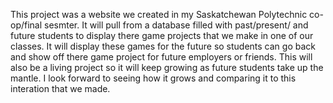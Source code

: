 This project was a website we created in my Saskatchewan Polytechnic co-op/final sesmter. It will pull from a database filled with past/present/ and future students to display there game projects that we make in one of our classes. It will display these games for the future so students can go back and show off there game project for future employers or friends. This will also be a living project so it will keep growing as future students take up the mantle. I look forward to seeing how it grows and comparing it to this interation that we made. 
